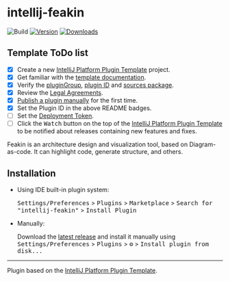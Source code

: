 # intellij-feakin

![Build](https://github.com/feakin/intellij-feakin/workflows/Build/badge.svg)
[![Version](https://img.shields.io/jetbrains/plugin/v/com.feakin.intellij.svg)](https://plugins.jetbrains.com/plugin/com.feakin.intellij)
[![Downloads](https://img.shields.io/jetbrains/plugin/d/com.feakin.intellij.svg)](https://plugins.jetbrains.com/plugin/com.feakin.intellij)

## Template ToDo list
- [x] Create a new [IntelliJ Platform Plugin Template][template] project.
- [x] Get familiar with the [template documentation][template].
- [x] Verify the [pluginGroup](./gradle.properties), [plugin ID](./src/main/resources/META-INF/plugin.xml) and [sources package](./src/main/kotlin).
- [x] Review the [Legal Agreements](https://plugins.jetbrains.com/docs/marketplace/legal-agreements.html).
- [x] [Publish a plugin manually](https://plugins.jetbrains.com/docs/intellij/publishing-plugin.html?from=IJPluginTemplate) for the first time.
- [x] Set the Plugin ID in the above README badges.
- [ ] Set the [Deployment Token](https://plugins.jetbrains.com/docs/marketplace/plugin-upload.html).
- [ ] Click the <kbd>Watch</kbd> button on the top of the [IntelliJ Platform Plugin Template][template] to be notified about releases containing new features and fixes.

<!-- Plugin description -->
Feakin is an architecture design and visualization tool, based on Diagram-as-code. It can highlight code, generate structure, and others.
<!-- Plugin description end -->

## Installation

- Using IDE built-in plugin system:
  
  <kbd>Settings/Preferences</kbd> > <kbd>Plugins</kbd> > <kbd>Marketplace</kbd> > <kbd>Search for "intellij-feakin"</kbd> >
  <kbd>Install Plugin</kbd>
  
- Manually:

  Download the [latest release](https://github.com/feakin/intellij-feakin/releases/latest) and install it manually using
  <kbd>Settings/Preferences</kbd> > <kbd>Plugins</kbd> > <kbd>⚙️</kbd> > <kbd>Install plugin from disk...</kbd>

---
Plugin based on the [IntelliJ Platform Plugin Template][template].

[template]: https://github.com/JetBrains/intellij-platform-plugin-template
